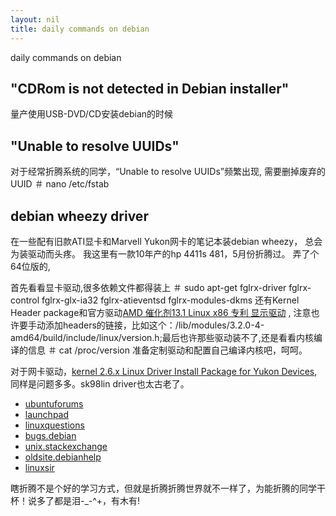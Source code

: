 ```yaml
---
layout: nil
title: daily commands on debian
---
```


daily commands on debian

## "CDRom is not detected in Debian installer"
量产使用USB-DVD/CD安装debian的时候

## "Unable to resolve UUIDs"
对于经常折腾系统的同学，“Unable to resolve UUIDs”频繁出现, 需要删掉废弃的UUID
	＃ nano /etc/fstab


## debian wheezy driver

在一些配有旧款ATI显卡和Marvell Yukon网卡的笔记本装debian wheezy， 总会为装驱动而头疼。 我这里有一款10年产的hp 4411s 481，5月份折腾过。
弄了个64位版的,

首先看看显卡驱动,很多依赖文件都得装上
	＃ sudo apt-get fglrx-driver fglrx-control fglrx-glx-ia32 fglrx-atieventsd fglrx-modules-dkms
还有Kernel Header package和官方驱动[AMD 催化剂13.1 Linux x86 专利 显示驱动](http://www2.ati.com/drivers/legacy/amd-driver-installer-catalyst-13.1-legacy-linux-x86.x86_64.zip) ,
注意也许要手动添加headers的链接，比如这个：/lib/modules/3.2.0-4-amd64/build/include/linux/version.h;最后也许那些驱动装不了,还是看看内核编译的信息
	＃ cat /proc/version 
准备定制驱动和配置自己编译内核吧，呵呵。

对于网卡驱动，[kernel 2.6.x Linux Driver Install Package for Yukon Devices](http://www.marvell.com/support/downloads/driverDownload.do?driverId=153&action=1), 同样是问题多多。sk98lin driver也太古老了。

* [ubuntuforums](http://ubuntuforums.org/) 
* [launchpad](https://launchpad.net)
* [linuxquestions](http://www.linuxquestions.org/)
* [bugs.debian](http://bugs.debian.org/)
* [unix.stackexchange](http://unix.stackexchange.com/)
* [oldsite.debianhelp](http://oldsite.debianhelp.org/)
* [linuxsir](http://www.linuxsir.org/)

瞎折腾不是个好的学习方式，但就是折腾折腾世界就不一样了，为能折腾的同学干杯！说多了都是泪-_-^+，有木有!


